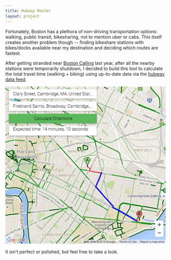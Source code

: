 ```yaml
---
title: Hubway Router
layout: project
---
```

Fortunately, Boston has a plethora of non-driving transportation options: walking, public transit, bikesharing, not to mention uber or cabs. This itself creates another problem though -- finding bikeshare stations with bikes/docks available near my destination and deciding which routes are fastest. 

After getting stranded near [Boston Calling](http://bostoncalling.com/) last year, after all the nearby stations were temporarily shutdown, I decided to build this tool to calculate the total travel time (walking + biking) using up-to-date data via the [hubway data feed](http://www.thehubway.com/data/stations/bikeStations.xml). 

[![Boston Map](icon.png)](http://hubway.sameermanek.com)


It isn't perfect or polished, but feel free to take a look.
